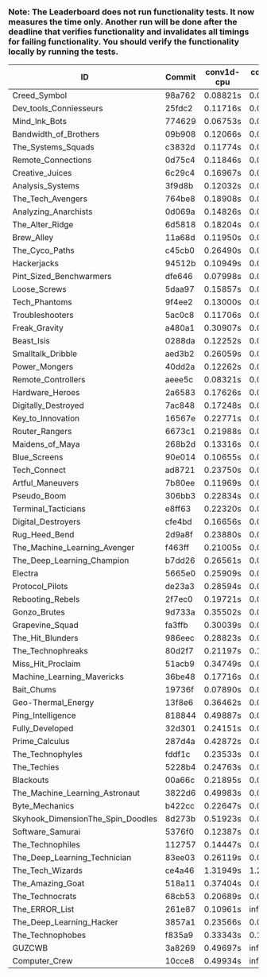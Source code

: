### Note: The Leaderboard does not run functionality tests. It now measures the time only. Another run will be done after the deadline that verifies functionality and invalidates all timings for failing functionality. You should verify the functionality locally by running the tests.

|ID|Commit|conv1d-cpu|conv1d-gpu|DWSPConv2D-gpu|gemm-gpu|avg|
|-|-|-|-|-|-|-|
|Creed_Symbol|98a762|0.08821s|0.04408s|3.17166s|1.89816s|1.30053s|
|Dev_tools_Conniesseurs|25fdc2|0.11716s|0.04585s|3.19226s|1.90225s|1.31438s|
|Mind_Ink_Bots|774629|0.06753s|0.06418s|3.20238s|1.94521s|1.31982s|
|Bandwidth_of_Brothers|09b908|0.12066s|0.06680s|3.18154s|1.95606s|1.33126s|
|The_Systems_Squads|c3832d|0.11774s|0.04457s|3.23817s|1.95137s|1.33796s|
|Remote_Connections|0d75c4|0.11846s|0.04598s|3.23640s|1.96237s|1.34080s|
|Creative_Juices|6c29c4|0.16967s|0.04722s|3.20801s|1.94606s|1.34274s|
|Analysis_Systems|3f9d8b|0.12032s|0.04615s|3.25254s|1.95863s|1.34441s|
|The_Tech_Avengers|764be8|0.18908s|0.05979s|3.21400s|1.93018s|1.34826s|
|Analyzing_Anarchists|0d069a|0.14826s|0.04681s|3.16028s|2.07084s|1.35655s|
|The_Alter_Ridge|6d5818|0.18204s|0.09915s|3.20338s|1.95543s|1.36000s|
|Brew_Alley|11a68d|0.11950s|0.04733s|3.29548s|2.00348s|1.36645s|
|The_Cyco_Paths|c45cb0|0.26490s|0.07521s|3.18933s|1.93784s|1.36682s|
|Hackerjacks|94512b|0.10949s|0.06300s|3.30946s|1.99721s|1.36979s|
|Pint_Sized_Benchwarmers|dfe646|0.07998s|0.05306s|3.29807s|2.05410s|1.37130s|
|Loose_Screws|5daa97|0.15857s|0.06533s|3.31677s|1.94927s|1.37248s|
|Tech_Phantoms|9f4ee2|0.13000s|0.08533s|3.21154s|2.07315s|1.37501s|
|Troubleshooters|5ac0c8|0.11706s|0.06150s|3.35385s|1.96970s|1.37553s|
|Freak_Gravity|a480a1|0.30907s|0.07511s|3.19740s|1.93166s|1.37831s|
|Beast_Isis|0288da|0.12252s|0.09131s|3.35615s|1.95832s|1.38208s|
|Smalltalk_Dribble|aed3b2|0.26059s|0.06556s|3.19820s|2.01430s|1.38466s|
|Power_Mongers|40dd2a|0.12262s|0.04718s|3.33821s|2.04426s|1.38807s|
|Remote_Controllers|aeee5c|0.08321s|0.04710s|3.43287s|1.99401s|1.38930s|
|Hardware_Heroes|2a6583|0.17626s|0.06951s|3.30126s|2.02058s|1.39190s|
|Digitally_Destroyed|7ac848|0.17248s|0.06506s|3.30953s|2.03432s|1.39535s|
|Key_to_Innovation|16567e|0.22771s|0.04680s|3.31975s|1.99009s|1.39609s|
|Router_Rangers|6673c1|0.21988s|0.07050s|3.28470s|2.01545s|1.39763s|
|Maidens_of_Maya|268b2d|0.13316s|0.06489s|3.20370s|2.19531s|1.39927s|
|Blue_Screens|90e014|0.10655s|0.06456s|3.28866s|2.14272s|1.40062s|
|Tech_Connect|ad8721|0.23750s|0.06817s|3.20351s|2.09697s|1.40154s|
|Artful_Maneuvers|7b80ee|0.11969s|0.07429s|3.32770s|2.08793s|1.40240s|
|Pseudo_Boom|306bb3|0.22834s|0.04485s|3.27658s|2.06567s|1.40386s|
|Terminal_Tacticians|e8ff63|0.22320s|0.06695s|3.30193s|2.02486s|1.40423s|
|Digital_Destroyers|cfe4bd|0.16656s|0.06557s|3.27012s|2.12698s|1.40731s|
|Rug_Heed_Bend|2d9a8f|0.23880s|0.04326s|3.17752s|2.18004s|1.40990s|
|The_Machine_Learning_Avenger|f463ff|0.21005s|0.06746s|3.30990s|2.05681s|1.41105s|
|The_Deep_Learning_Champion|b7dd26|0.26561s|0.07441s|3.29365s|2.02243s|1.41403s|
|Electra|5665e0|0.25909s|0.06607s|3.31854s|2.01636s|1.41502s|
|Protocol_Pilots|de23a3|0.28594s|0.07066s|3.31465s|1.99110s|1.41559s|
|Rebooting_Rebels|2f7ec0|0.19721s|0.06702s|3.29491s|2.10785s|1.41675s|
|Gonzo_Brutes|9d733a|0.35502s|0.04747s|3.27172s|2.00603s|1.42006s|
|Grapevine_Squad|fa3ffb|0.30039s|0.06701s|3.33415s|1.98287s|1.42111s|
|The_Hit_Blunders|986eec|0.28823s|0.06361s|3.31781s|2.02324s|1.42322s|
|The_Technophreaks|80d2f7|0.21197s|0.15393s|3.31872s|2.01468s|1.42482s|
|Miss_Hit_Proclaim|51acb9|0.34749s|0.07029s|3.31041s|1.99930s|1.43187s|
|Machine_Learning_Mavericks|36be48|0.17716s|0.07234s|3.21565s|2.28555s|1.43768s|
|Bait_Chums|19736f|0.07890s|0.09421s|3.24749s|2.33079s|1.43785s|
|Geo-Thermal_Energy|13f8e6|0.36462s|0.07392s|3.30983s|2.02030s|1.44217s|
|Ping_Intelligence|818844|0.49887s|0.05843s|3.24531s|1.98768s|1.44757s|
|Fully_Developed|32d301|0.24151s|0.06411s|3.20235s|2.28897s|1.44923s|
|Prime_Calculus|287d4a|0.42872s|0.06281s|3.29935s|2.01738s|1.45206s|
|The_Technophyles|fddf1c|0.23533s|0.04516s|3.50603s|2.07065s|1.46430s|
|The_Techies|5228b4|0.24763s|0.07610s|3.25431s|2.28669s|1.46618s|
|Blackouts|00a66c|0.21895s|0.06708s|3.29361s|2.28626s|1.46647s|
|The_Machine_Learning_Astronaut|3822d6|0.49983s|0.07579s|3.31493s|2.10249s|1.49826s|
|Byte_Mechanics|b422cc|0.22647s|0.06608s|3.30936s|2.39763s|1.49988s|
|Skyhook_DimensionThe_Spin_Doodles|8d273b|0.51923s|0.06624s|3.17797s|2.39244s|1.53897s|
|Software_Samurai|5376f0|0.12387s|0.04763s|3.35031s|2.79854s|1.58009s|
|The_Technophiles|112757|0.14447s|0.04667s|3.24708s|2.94914s|1.59684s|
|The_Deep_Learning_Technician|83ee03|0.26119s|0.06752s|3.38541s|3.06478s|1.69473s|
|The_Tech_Wizards|ce4a46|1.31949s|1.28348s|3.24247s|2.31738s|2.04071s|
|The_Amazing_Goat|518a11|0.37404s|0.07087s|3.39766s|4.74192s|2.14612s|
|The_Technocrats|68cb53|0.20689s|0.08734s|3.36235s|5.96228s|2.40472s|
|The_ERROR_List|261e87|0.10961s|infs|3.31122s|2.03255s|infs|
|The_Deep_Learning_Hacker|3857a1|0.23566s|0.07322s|infs|2.15796s|infs|
|The_Technophobes|f835a9|0.33343s|0.18687s|infs|2.00398s|infs|
|GUZCWB|3a8269|0.49697s|infs|infs|4.67654s|infs|
|Computer_Crew|10cce8|0.49934s|infs|infs|4.75657s|infs|
